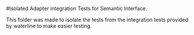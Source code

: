 #Isolated Adapter integration Tests for Semantic Interface.

This folder was made to isolate the tests from the integration tests provided by waterline to make easier testing.